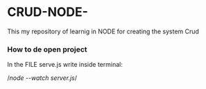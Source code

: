 # CRUD-NODE-

This my repository of learnig in NODE for creating the system Crud 

### How to de open project

In the FILE serve.js write inside terminal:

/*node --watch server.js*/

